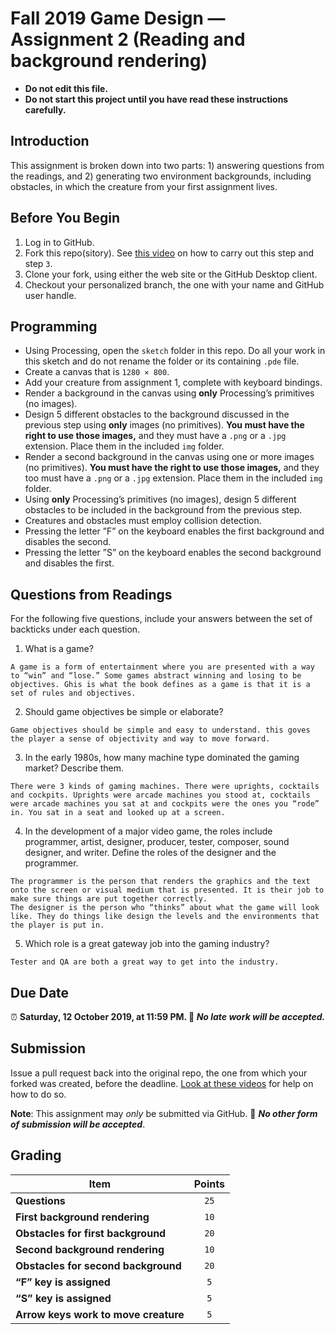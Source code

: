 # Fall 2019 Game Design — Assignment 2 (Reading and background rendering)

* **Do not edit this file.**  
* **Do not start this project until you have read these instructions carefully.**

## Introduction
This assignment is broken down into two parts: 1) answering questions from the readings, and 2) generating two environment backgrounds, including obstacles, in which the creature from your first assignment lives.

## Before You Begin
1. Log in to GitHub.
2. Fork this repo(sitory). See [this video](http://code-warrior.github.io/tutorials/git/github/forking-and-cloning-at-the-github-web-site/) on how to carry out this step and step `3`.
3. Clone your fork, using either the web site or the GitHub Desktop client.
4. Checkout your personalized branch, the one with your name and GitHub user handle.

## Programming
* Using Processing, open the `sketch` folder in this repo. Do all your work in this sketch and do not rename the folder or its containing `.pde` file.
* Create a canvas that is `1280 × 800`.
* Add your creature from assignment 1, complete with keyboard bindings.
* Render a background in the canvas using **only** Processing’s primitives (no images).
* Design 5 different obstacles to the background discussed in the previous step using **only** images (no primitives). **You must have the right to use those images,** and they must have a `.png` or a `.jpg` extension. Place them in the included `img` folder.
* Render a second background in the canvas using one or more images (no primitives). **You must have the right to use those images,** and they too must have a `.png` or a `.jpg` extension. Place them in the included `img` folder.
* Using **only** Processing’s primitives (no images), design 5 different obstacles to be included in the background from the previous step.
* Creatures and obstacles must employ collision detection.
* Pressing the letter ”F” on the keyboard enables the first background and disables the second.
* Pressing the letter ”S” on the keyboard enables the second background and disables the first.

## Questions from Readings
For the following five questions, include your answers between the set of backticks under each question.

1. What is a game?
```
A game is a form of entertainment where you are presented with a way to “win” and “lose.” Some games abstract winning and losing to be objectives. Ghis is what the book defines as a game is that it is a set of rules and objectives.
```
2. Should game objectives be simple or elaborate?
```
Game objectives should be simple and easy to understand. this goves the player a sense of objectivity and way to move forward. 
```
3. In the early 1980s, how many machine type dominated the gaming market? Describe them.
```
There were 3 kinds of gaming machines. There were uprights, cocktails and cockpits. Uprights were arcade machines you stood at, cocktails were arcade machines you sat at and cockpits were the ones you “rode” in. You sat in a seat and looked up at a screen. 
```
4. In the development of a major video game, the roles include programmer, artist, designer, producer, tester, composer, sound designer, and writer. Define the roles of the designer and the programmer.
```
The programmer is the person that renders the graphics and the text onto the screen or visual medium that is presented. It is their job to make sure things are put together correctly. 
The designer is the person who “thinks” about what the game will look like. They do things like design the levels and the environments that the player is put in.
```
5. Which role is a great gateway job into the gaming industry?
```
Tester and QA are both a great way to get into the industry. 
```

## Due Date
⏰ **Saturday, 12 October 2019, at 11:59 PM. 🚫 _No late work will be accepted._**

## Submission
Issue a pull request back into the original repo, the one from which your forked was created, before the deadline. [Look at these videos](http://code-warrior.github.io/tutorials/git/github/) for help on how to do so.

**Note**: This assignment may *only* be submitted via GitHub. 🚫 **_No other form of submission will be accepted_**.

## Grading
| Item                                 | Points |
|--------------------------------------|:------:|
| **Questions**                        | `25`   |
| **First background rendering**       | `10`   |
| **Obstacles for first background**   | `20`   |
| **Second background rendering**      | `10`   |
| **Obstacles for second background**  | `20`   |
| **“F” key is assigned**              | `5`    |
| **“S” key is assigned**              | `5`    |
| **Arrow keys work to move creature** | `5`    |
